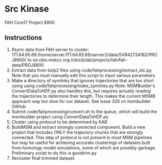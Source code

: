 Src Kinase
====

FAH Core17 Project 8900

Instructions
------------

1.  Rsync data from FAH server to cluster: 171.64.65.69:/home/server.171.64.65.69/server2/data/SVR42734182/PROJ8900/ to sd.cbio.mskcc.org:/cbio/jclab/projects/fah/fah-data/PROJ8900
2.  Extract data from bzip2 files using code/fahprocessing/extract_xtc.py.  Note that you must manually edit this script to input various parameters.
3.  Make a directory of symlinks that ignores trajectories that are too short using using code/fahprocessing/make_symlinks.py 
Note: MSMBuilder's ConvertDataToHDF.py also handles this, but requires actually *reading* the trajectories to determine their length.  This makes the current MSMB approach way too slow for our dataset.  See issue 326 on msmbuilder GitHub.
4.  Submit code/fahprocessing/convert.sh to the queue, which will build the msmbuilder project using ConvertDataToHDF.py
5.  Cluster using protocol to be determined by KAB
6.  BuildMSM and extract strongly connected component.  Build a new project that includes ONLY the trajectory chunks that are strongly connected.  This step of protocol is not present in most MSM pipelines but may be useful for achieving accurate clusterings of datasets built from homology model simulations, some of which are possibly garbage.  Preliminary script to do this is goodtrim.py
7.  Recluster final trimmed dataset.
